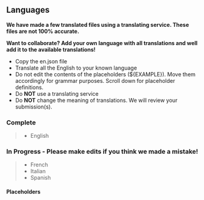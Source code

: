 ## Languages

**We have made a few translated files using a translating service. These files are __not__ 100% accurate.**

**Want to collaborate? Add your own language with all translations and well add it to the available translations!**
- Copy the en.json file
- Translate all the English to your known language
- Do not edit the contents of the placeholders (${EXAMPLE}). Move them accordingly for grammar purposes. Scroll down for placeholder definitions.
- Do **NOT** use a translating service
- Do **NOT** change the meaning of translations. We will review your submission(s).

### Complete
> - English

### In Progress - Please make edits if you think we made a mistake!
> - French
> - Italian
> - Spanish

#### Placeholders
